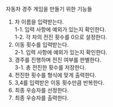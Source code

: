 자동차 경주 게임을 만들기 위한 기능들

1. 차 이름을 입력받는다. <br/>
   1-1. 입력 사항에 예외가 있는지 확인한다. <br/>
   1-2. 각 차의 전진 횟수를 0으로 설정한다.
2. 이동 횟수를 입력받는다. <br/>
   2-1. 입력 사항에 예외가 있는지 확인한다.
3. 경주를 진행하며 전진 여부를 판별한다.<br/>
   3-1. 총 전진한 횟수를 저장한다.
4. 전진한 횟수를 형식에 맞게 출력한다.
5. 3,4를 입력받은 이동 횟수만큼 반복한다.
6. 최종 우승자를 선정한다.
7. 최종 우승자를 출력한다.